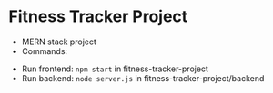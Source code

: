 # Fitness Tracker Project
* MERN stack project
* Commands:
+ Run frontend: `npm start` in fitness-tracker-project
+ Run backend: `node server.js` in fitness-tracker-project/backend

